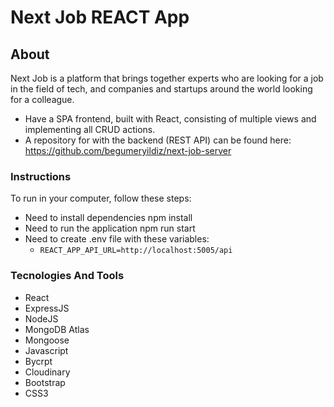 # Next Job REACT App

## About
Next Job is a platform that brings together experts who are looking for a job in the field of tech, and companies and startups around the world looking for a colleague.

- Have a SPA frontend, built with React, consisting of multiple views and implementing all CRUD actions.
- A repository for with the backend (REST API) can be found here: https://github.com/begumeryildiz/next-job-server

### Instructions

To run in your computer, follow these steps:
- Need to install dependencies npm install
- Need to run the application npm run start
- Need to create .env file with these variables:
  - `REACT_APP_API_URL=http://localhost:5005/api`

### Tecnologies And Tools
- React
- ExpressJS
- NodeJS
- MongoDB Atlas
- Mongoose
- Javascript
- Bycrpt
- Cloudinary
- Bootstrap
- CSS3
